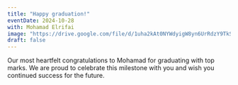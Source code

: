 ```yaml
---
title: "Happy graduation!"
eventDate: 2024-10-28
with: Mohamad Elrifai
image: "https://drive.google.com/file/d/1uha2kAt0NYWdyigW8yn6UrRdzY9TkSAM/view?usp=sharing"
draft: false
---
```


Our most heartfelt congratulations to Mohamad for graduating with top marks. We are proud to celebrate this milestone with you and wish you continued success for the future.
